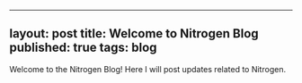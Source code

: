 --------
layout: post
title: Welcome to Nitrogen Blog
published: true
tags: blog
--------

Welcome to the Nitrogen Blog! Here I will post updates related to Nitrogen.
